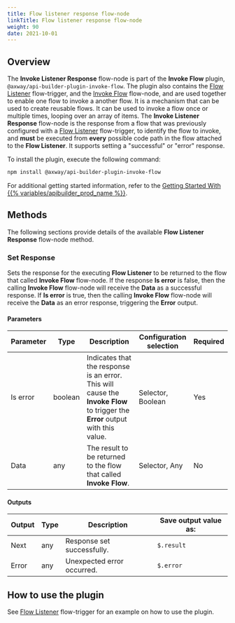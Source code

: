 ```yaml
---
title: Flow listener response flow-node
linkTitle: Flow listener response flow-node
weight: 90
date: 2021-10-01
---
```


## Overview

The **Invoke Listener Response** flow-node is part of the **Invoke Flow** plugin, `@axway/api-builder-plugin-invoke-flow`. The plugin also contains the [Flow Listener](/docs/developer_guide/flows/flow-triggers/flow_listener_flow-trigger/) flow-trigger, and the [Invoke Flow](/docs/developer_guide/flows/flow-nodes/invoke_flow_flow-node/) flow-node, and are used together to enable one flow to invoke a another flow. It is a mechanism that can be used to create reusable flows. It can be used to invoke a flow once or multiple times, looping over an array of items. The **Invoke Listener Response** flow-node is the response from a flow that was previously configured with a [Flow Listener](/docs/developer_guide/flows/flow-triggers/flow_listener_flow-trigger/) flow-trigger, to identify the flow to invoke, and **must** be executed from **every** possible code path in the flow attached to the **Flow Listener**. It supports setting a "successful" or "error" response.

To install the plugin, execute the following command:

```bash
npm install @axway/api-builder-plugin-invoke-flow
```

For additional getting started information, refer to the [Getting Started With {{% variables/apibuilder_prod_name %}}](/docs/getting_started/).

## Methods

The following sections provide details of the available **Flow Listener Response** flow-node method.

### Set Response

Sets the response for the executing **Flow Listener** to be returned to the flow that called **Invoke Flow** flow-node. If the response **Is error** is false, then the calling **Invoke Flow** flow-node will receive the **Data** as a successful response. If **Is error** is true, then the calling **Invoke Flow** flow-node will receive the **Data** as an error response, triggering the **Error** output.

#### Parameters

| Parameter | Type | Description | Configuration selection | Required |
| --- | --- | --- | --- | --- |
| Is error | boolean | Indicates that the response is an error. This will cause the **Invoke Flow** to trigger the **Error** output with this value. | Selector, Boolean | Yes |
| Data | any | The result to be returned to the flow that called **Invoke Flow**. | Selector, Any | No |

#### Outputs

| Output | Type | Description | Save output value as: |
| --- | --- | --- | --- |
| Next | any | Response set successfully. | `$.result` |
| Error | any | Unexpected error occurred. | `$.error` |

## How to use the plugin

See [Flow Listener](/docs/developer_guide/flows/flow-triggers/flow_listener_flow-trigger/#how-to-use-the-plugin) flow-trigger for an example on how to use the plugin.
